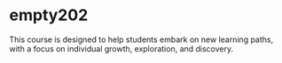 # empty202
This course is designed to help students embark on new learning paths, with a focus on individual growth, exploration, and discovery.
